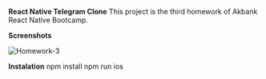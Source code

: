 **React Native Telegram Clone**
This project is the third homework of Akbank React Native Bootcamp. 

**Screenshots**

![Homework-3](https://user-images.githubusercontent.com/81627946/188246672-8d7c9949-5869-49c5-bd6f-c80cd2f7087e.gif)

**Instalation**
npm install 
npm run ios 

